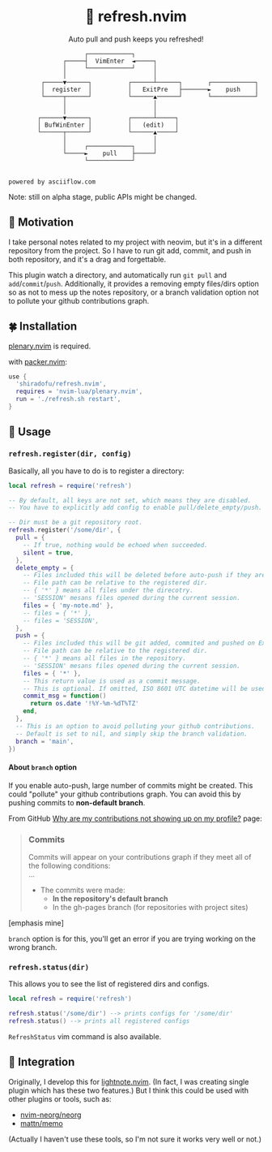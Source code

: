 <p align="center">
  <h1 align="center">🌱 refresh.nvim</h1>
</p>

<p align="center">
  Auto pull and push keeps you refreshed!
</p>

```
                     ┌────────────┐
               ┌─────┤  VimEnter  ◄─────┐
               │     └────────────┘     │
               │                        │
         ┌─────▼──────┐          ┌──────┴──────┐       ┌────────────┐
         │  register  │          │   ExitPre   ├───────►    push    │
         └─────┬──────┘          └──────▲──────┘       └────────────┘
               │                        │
               │                        │
        ┌──────▼──────┐          ┌──────┴─────┐
        │ BufWinEnter │          │   (edit)   │
        └──────┬──────┘          └──────▲─────┘
               │                        │
               │     ┌────────────┐     │
               └─────►    pull    ├─────┘
                     └────────────┘


powered by asciiflow.com
```

Note: still on alpha stage, public APIs might be changed.

## 💚 Motivation

I take personal notes related to my project with neovim, but it's in a different
repository from the project. So I have to run git add, commit, and push in both
repository, and it's a drag and forgettable.

This plugin watch a directory, and automatically run `git pull` and
`add`/`commit`/`push`. Additionally, it provides a removing empty files/dirs
option so as not to mess up the notes repository, or a branch validation option
not to pollute your github contributions graph.

## 🍀 Installation

[plenary.nvim](https://github.com/nvim-lua/plenary.nvim) is required.

with [packer.nvim](https://github.com/wbthomason/packer.nvim):

```lua
use {
  'shiradofu/refresh.nvim',
  requires = 'nvim-lua/plenary.nvim',
  run = './refresh.sh restart',
}
```

## 📗 Usage

### `refresh.register(dir, config)`

Basically, all you have to do is to register a directory:

```lua
local refresh = require('refresh')

-- By default, all keys are not set, which means they are disabled.
-- You have to explicitly add config to enable pull/delete_empty/push.

-- Dir must be a git repository root.
refresh.register('/some/dir', {
  pull = {
    -- If true, nothing would be echoed when succeeded.
    silent = true,
  },
  delete_empty = {
    -- Files included this will be deleted before auto-push if they are empty.
    -- File path can be relative to the registered dir.
    -- { '*' } means all files under the direcotry.
    -- 'SESSION' mesans files opened during the current session.
    files = { 'my-note.md' },
    -- files = { '*' },
    -- files = 'SESSION',
  },
  push = {
    -- Files included this will be git added, commited and pushed on ExitPre.
    -- File path can be relative to the registered dir.
    -- { '*' } means all files in the repository.
    -- 'SESSION' mesans files opened during the current session.
    files = { '*' },
    -- This return value is used as a commit message.
    -- This is optional. If omitted, ISO 8601 UTC datetime will be used.
    commit_msg = function()
      return os.date '!%Y-%m-%dT%TZ'
    end,
  },
  -- This is an option to avoid polluting your github contributions.
  -- Default is set to nil, and simply skip the branch validation.
  branch = 'main',
})
```

#### About `branch` option

If you enable auto-push, large number of commits might be created. This could
"pollute" your github contributions graph. You can avoid this by pushing commits
to **non-default branch**.

From GitHub
[Why are my contributions not showing up on my profile?](https://docs.github.com/en/account-and-profile/setting-up-and-managing-your-github-profile/managing-contribution-settings-on-your-profile/why-are-my-contributions-not-showing-up-on-my-profile#commits)
page:

> ### Commits
>
> Commits will appear on your contributions graph if they meet all of the
> following conditions:  
> ...
>
> - The commits were made:
>   - **In the repository's default branch**
>   - In the gh-pages branch (for repositories with project sites)

[emphasis mine]

`branch` option is for this, you'll get an error if you are trying working on
the wrong branch.

### `refresh.status(dir)`

This allows you to see the list of registered dirs and configs.

```lua
local refresh = require('refresh')

refresh.status('/some/dir') --> prints configs for '/some/dir'
refresh.status() --> prints all registered configs
```

`RefreshStatus` vim command is also available.

## 🍏 Integration

Originally, I develop this for
[lightnote.nvim](https://github.com/shiradofu/lightnote.nvim). (In fact, I was
creating single plugin which has these two features.) But I think this could be
used with other plugins or tools, such as:

- [nvim-neorg/neorg](https://github.com/nvim-neorg/neorg)
- [mattn/memo](https://github.com/mattn/memo)

(Actually I haven't use these tools, so I'm not sure it works very well or not.)
